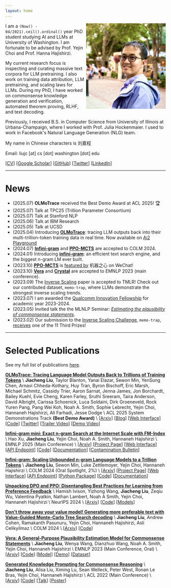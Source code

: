 ```yaml
---
layout: home
---
```


<img src='/assets/Purple.jpg' width=250 style="float: right;">

I am a `(Now() - 04/2021).ceil().ordinal()` year PhD student studying AI and LLMs at University of Washington.
I am fortunate to be advised by Prof. Yejin Choi and Prof. Hanna Hajishirzi.

My current research focus is inspecting and curating massive text corpora for LLM pretraining.
I also work on training data attribution, LLM pretraining, and scaling laws for LLMs.
During my PhD, I have worked on commonsense knowledge generation and verification, automated theorem proving, RLHF, and text decoding.

Previously, I received B.S. in Computer Science from University of Illinois at Urbana-Champaign, where I worked with Prof. Julia Hockenmaier.
I used to work in Facebook's Natural Language Generation (NLG) team.

My name in Chinese characters is 刘嘉程

Email: liujc [at] cs [dot] washington [dot] edu

[[CV](/assets/cv/cv.pdf)]
[[Google Scholar](https://scholar.google.com/citations?user=GJfoBZAAAAAJ)]
[[GitHub](https://github.com/liujch1998)]
[[Twitter](https://twitter.com/liujc1998)]
[[LinkedIn](https://www.linkedin.com/in/liujch1998/)]

<!--
Research and other blogs: this website and
[[Zhihu](https://www.zhihu.com/people/liujch1998)]

Private pilot and other personal life VLOGs:
[[Bilibili](https://space.bilibili.com/326361080)]
[[YouTube](https://www.youtube.com/channel/UCG06GwB1IK0bXXrTcRe5Elw)]

Personal:
[[Facebook](https://www.facebook.com/liujch1998/)]
-->

---

# News

* (2025.07) **OLMoTrace** received the Best Demo Award at ACL 2025! 🏆
* (2025.07) Talk at TPC25 (Trillion Parameter Consortium)
* (2025.07) Talk at Stanford NLP
* (2025.06) Talk at IBM Research
* (2025.05) Talk at UCSD
* (2025.04) Introducing [**OLMoTrace**](https://arxiv.org/pdf/2504.07096): tracing LLM outputs back into their multi-trillion-token training data in real time. Now available on [Ai2 Playground](https://playground.allenai.org)
* (2024.07) [**Infini-gram**](https://arxiv.org/pdf/2401.17377.pdf) and [**PPO-MCTS**](https://arxiv.org/pdf/2309.15028.pdf) are accepted to COLM 2024.
* (2024.01) Introducing [**infini-gram**](https://arxiv.org/pdf/2401.17377.pdf): an efficient text search engine, and the biggest n-gram LM ever built.
* (2023.10) [**PPO-MCTS**](https://arxiv.org/pdf/2309.15028.pdf) is [featured by](https://mp.weixin.qq.com/s/Zat0cOa5C8S8O5qEEbLcrg) 机器之心 on WeChat!
* (2023.10) [**Vera**](https://arxiv.org/pdf/2305.03695.pdf) and [**Crystal**](https://arxiv.org/pdf/2310.04921.pdf) are accepted to EMNLP 2023 (main conference).
* (2023.09) The [Inverse Scaling](https://arxiv.org/pdf/2306.09479.pdf) paper is accepted to TMLR! Check out our contributed dataset, `memo-trap`, where LLMs demonstrate the strongest inverse scaling trends.
* (2023.07) I am awarded the [Qualcomm Innovation Fellowship](https://www.qualcomm.com/research/university-relations/innovation-fellowship/2023-north-america) for academic year 2023-2024.
* (2023.05) Invited talk the the MLNLP Seminar: [*Estimating the plausibility of commonsense statements*](https://mp.weixin.qq.com/s/yEqKWY8ksX_3NwZ15QXQYw).
* (2023.02) Our submission to the [Inverse Scaling Challenge](https://github.com/inverse-scaling/prize), `memo-trap`, [receives](https://irmckenzie.co.uk/round2) one of the 11 Third Prizes!

---

# Selected Publications

See my full list of publications [here](/publications.md).

[**OLMoTrace: Tracing Language Model Outputs Back to Trillions of Training Tokens**](https://arxiv.org/pdf/2504.07096) \\
**Jiacheng Liu**, Taylor Blanton, Yanai Elazar, Sewon Min, YenSung Chen, Arnavi Chheda-Kothary, Huy Tran, Byron Bischoff, Eric Marsh, Michael Schmitz, Cassidy Trier, Aaron Sarnat, Jenna James, Jon Borchardt, Bailey Kuehl, Evie Cheng, Karen Farley, Sruthi Sreeram, Taira Anderson, David Albright, Carissa Schoenick, Luca Soldaini, Dirk Groeneveld, Rock Yuren Pang, Pang Wei Koh, Noah A. Smith, Sophie Lebrecht, Yejin Choi, Hannaneh Hajishirzi, Ali Farhadi, Jesse Dodge \\
ACL 2025 System Demonstrations Track **(Best Demo Award)** \\
[[Arxiv](https://arxiv.org/pdf/2504.07096)]
[[Blog](https://allenai.org/blog/olmotrace)]
[[Web Interface](https://playground.allenai.org)]
[[Code](https://github.com/allenai/infinigram-api)]
[[Twitter](https://x.com/liujc1998/status/1909963236864299068)]
[[Trailer Video](https://www.youtube.com/watch?v=A71RSAxjVqc)]
[[Demo Video](https://www.youtube.com/watch?v=wyLRWza_v9M)]

[**Infini-gram mini: Exact n-gram Search at the Internet Scale with FM-Index**](https://arxiv.org/pdf/2506.12229) \\
Hao Xu, **Jiacheng Liu**, Yejin Choi, Noah A. Smith, Hannaneh Hajishirzi \\
EMNLP 2025 (Main Conference) \\
[[Arxiv](https://arxiv.org/pdf/2506.12229)]
[[Project Page](https://infini-gram-mini.io/)]
[[Web Interface](https://huggingface.co/spaces/infini-gram-mini/infini-gram-mini)]
[[API Endpoint](https://api.infini-gram-mini.io/)]
[[Code](https://github.com/xuhaoxh/infini-gram-mini)]
[[Documentation](https://infini-gram-mini.readthedocs.io)]
[[Contamination Bulletin](https://huggingface.co/spaces/infini-gram-mini/Benchmark-Contamination-Monitoring-System)]

[**Infini-gram: Scaling Unbounded n-gram Language Models to a Trillion Tokens**](https://openreview.net/pdf?id=u2vAyMeLMm) \\
**Jiacheng Liu**, Sewon Min, Luke Zettlemoyer, Yejin Choi, Hannaneh Hajishirzi \\
COLM 2024 (Oral Spotlight, 2%) \\
[[Arxiv](https://arxiv.org/pdf/2401.17377.pdf)]
[[Project Page](https://infini-gram.io/)]
[[Web Interface](https://huggingface.co/spaces/liujch1998/infini-gram)]
[[API Endpoint](https://api.infini-gram.io/)]
[[Python Package](https://pypi.org/project/infini-gram)]
[[Code](https://github.com/liujch1998/infini-gram)]
[[Documentation](https://infini-gram.readthedocs.io)]

[**Unpacking DPO and PPO: Disentangling Best Practices for Learning from Preference Feedback**](https://arxiv.org/pdf/2406.09279) \\
Hamish Ivison, Yizhong Wang, **Jiacheng Liu**, Zeqiu Wu, Valentina Pyatkin, Nathan Lambert, Noah A Smith, Yejin Choi, Hannaneh Hajishirzi \\
NeurIPS 2024 \\
[[Arxiv](https://arxiv.org/pdf/2406.09279)]
[[Code](https://github.com/hamishivi/EasyLM)]
[[Models](https://huggingface.co/collections/allenai/tulu-v25-suite-66676520fd578080e126f618)]

[**Don't throw away your value model! Generating more preferable text with Value-Guided Monte-Carlo Tree Search decoding**](https://openreview.net/pdf?id=kh9Zt2Ldmn) \\
**Jiacheng Liu**, Andrew Cohen, Ramakanth Pasunuru, Yejin Choi, Hannaneh Hajishirzi, Asli Celikyilmaz \\
COLM 2024 \\
[[Arxiv](https://arxiv.org/pdf/2309.15028.pdf)]
[[Code](https://github.com/liujch1998/ppo-mcts)]

[**Vera: A General-Purpose Plausibility Estimation Model for Commonsense Statements**](https://aclanthology.org/2023.emnlp-main.81.pdf) \\
**Jiacheng Liu**, Wenya Wang, Dianzhuo Wang, Noah A. Smith, Yejin Choi, Hannaneh Hajishirzi \\
EMNLP 2023 (Main Conference, Oral) \\
[[Arxiv](https://arxiv.org/pdf/2305.03695.pdf)]
[[Code](https://github.com/liujch1998/vera)]
[[Model](https://huggingface.co/liujch1998/vera)]
[[Demo](https://huggingface.co/spaces/liujch1998/vera)]
[[Dataset](https://huggingface.co/datasets/liujch1998/vera_contrib)]

[**Generated Knowledge Prompting for Commonsense Reasoning**](https://aclanthology.org/2022.acl-long.225.pdf) \\
**Jiacheng Liu**, Alisa Liu, Ximing Lu, Sean Welleck, Peter West, Ronan Le Bras, Yejin Choi, Hannaneh Hajishirzi \\
ACL 2022 (Main Conference) \\
[[Arxiv](https://arxiv.org/pdf/2110.08387.pdf)]
[[Code](https://github.com/liujch1998/GKP)]
[[Talk](https://underline.io/events/284/sessions/10764/lecture/50402-long-generated-knowledge-prompting-for-commonsense-reasoning)]
[[Poster](https://underline.io/events/284/sessions/10764/lecture/50402-long-generated-knowledge-prompting-for-commonsense-reasoning)]
